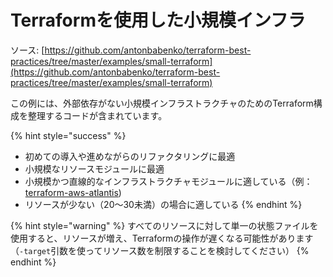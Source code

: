 # Terraformを使用した小規模インフラ

ソース: [https://github.com/antonbabenko/terraform-best-practices/tree/master/examples/small-terraform](https://github.com/antonbabenko/terraform-best-practices/tree/master/examples/small-terraform)

この例には、外部依存がない小規模インフラストラクチャのためのTerraform構成を整理するコードが含まれています。

{% hint style="success" %}
* 初めての導入や進めながらのリファクタリングに最適
* 小規模なリソースモジュールに最適
* 小規模かつ直線的なインフラストラクチャモジュールに適している（例： [terraform-aws-atlantis](https://github.com/terraform-aws-modules/terraform-aws-atlantis))
* リソースが少ない（20〜30未満）の場合に適している
{% endhint %}

{% hint style="warning" %}
すべてのリソースに対して単一の状態ファイルを使用すると、リソースが増え、Terraformの操作が遅くなる可能性があります（`-target`引数を使ってリソース数を制限することを検討してください）
{% endhint %}
